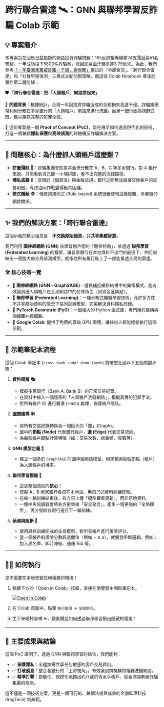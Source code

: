 # 跨行聯合雷達 🛰️：GNN 與聯邦學習反詐騙 Colab 示範

## 💡 專案簡介

本專案旨在回應日益猖獗的網路投資詐騙問題：165反詐騙專線靠24支電話與51名警察，一年成功擋下5800件詐騙案，救回民眾血汗錢高達3.79億元。為此，我們參考[「一年臺灣民眾被詐騙一千億，得覺醒」](https://medium.com/@bohachu/%E4%B8%80%E5%B9%B4%E8%87%BA%E7%81%A3%E6%B0%91%E7%9C%BE%E8%A2%AB%E8%A9%90%E9%A8%99%E4%B8%80%E5%8D%83%E5%84%84-%E5%BE%97%E8%A6%BA%E9%86%92-11ba5b6ec18e)提出的「冷卻金流」、「跨行聯合雷達」和「社群早期偵測」三層式主動防禦策略，而這個 Colab Notebook 專注於實作第二層防線：

**🛡️ 「跨行聯合雷達：把「人頭帳戶」網路拼起來」**

🚨 **問題背景**：根據統計，台灣一年因投資詐騙造成的金額損失高達千億。詐騙集團常利用分散在多家銀行的「人頭帳戶」網路來進行洗錢，而單一銀行因為視野受限，難以窺見完整的犯罪全貌。

💸 這份專案是一個 **Proof of Concept (PoC)**，旨在展示如何透過現代化的技術，打造一個兼顧**隱私保護**與**高效偵測**的跨機構反詐騙解決方案。

---

## 🧐 問題核心：為什麼抓人頭帳戶這麼難？

*   **拼圖殘缺** 🧩：詐騙集團會刻意將金流分散在 A、B、C 等多家銀行。對 A 銀行來說，只能看到自己那一小塊拼圖，看不出完整的洗錢路徑。
*   **隱私高牆** 🔒：受限於《個資法》與金融法規，銀行之間無法直接交換客戶的交易明細，導致協同作戰變得極其困難。
*   **模式隱蔽** 🕵️：傳統的規則式 (Rule-based) 系統很難發現這種複雜、多層級的網路關係。

---

## ✨ 我們的解決方案：「跨行聯合雷達」

這個示範的核心理念是：**不交換原始個資，只共享集體智慧**。

我們利用 **圖神經網路 (GNN)** 來學習帳戶間的「關係特徵」，並透過 **聯邦學習 (Federated Learning)** 的框架，讓各家銀行在本地資料不出門的前提下，共同訓練出一個強大的全局偵測模型，就像為所有銀行裝上了一部能看透全局的雷達。

### 🛠️ 核心技術一覽

*   🧠 **圖神經網路 (GNN - GraphSAGE)**：擅長捕捉網路結構中的異常模式，能有效識別出人頭帳戶在金流網路中的特殊角色（如資金匯集點）。
*   🤝 **聯邦學習 (Federated Learning)**：一種分散式機器學習技術，允許多方在不共享原始資料的情況下協同訓練模型，完美解決資料隱私問題。
*   🤖 **PyTorch Geometric (PyG)**：一個強大的 Python 函式庫，專門用於建構與訓練圖神經網路。
*   📝 **Google Colab**: 提供了免費的雲端 GPU 環境，讓任何人都能輕鬆執行這個示範。

---

## 🚀 示範筆記本流程

這個 Colab 筆記本 (`cross_bank_radar_demo.ipynb`) 將帶您走過以下五個關鍵步驟：

1.  **資料模擬 🎭**
    *   模擬多家銀行（Bank A, Bank B）的正常交易紀錄。
    *   在資料中植入一個隱密的「人頭帳戶洗錢網路」，模擬真實的犯罪手法。
    *   對所有帳戶 ID 進行雜湊 (Hash) 處理，保護帳戶隱私。

2.  **圖譜建構 🕸️**
    *   將所有交易紀錄轉換為一個巨大的「圖」(Graph)。
    *   圖中的**節點 (Node)** 代表銀行帳戶，**邊 (Edge)** 代表交易流向。
    *   為每個帳戶節點計算特徵（如：交易次數、總金額、度數等）。

3.  **GNN 模型定義 🧠**
    *   建立一個基於 `GraphSAGE` 的圖神經網路模型，用來預測每個節點（帳戶）為人頭帳戶的機率。

4.  **聯邦學習模擬 🤝**
    *   這是整個流程的**核心**！
    *   模擬 A、B 兩家銀行各自在本地端，用自己的資料訓練模型。
    *   在每一輪訓練結束後，各方只上傳「模型權重更新」，而非原始資料。
    *   一個中央協調器會將各方更新做「安全聚合」，產生一個更強的「全局模型」，再分發給各銀行進行下一輪訓練。

5.  **偵測與阻斷 🎯**
    *   使用最終訓練完成的全局模型，對所有帳戶進行風險評分。
    *   當一個帳戶的風險分數超過閾值（例如 `> 0.8`），就觸發阻斷邏輯，例如：加入黑名單、即時凍結、通報 165 等。

---

## 🏃‍♀️ 如何執行

您不需要在本地安裝任何複雜的環境！

1.  點擊下方的「Open in Colab」按鈕，直接在瀏覽器中開啟筆記本。
    
    [![Open In Colab](https://colab.research.google.com/assets/colab-badge.svg)](https://colab.research.google.com/github/vvchung/cross_bank_radar_demo/blob/main/cross_bank_radar_demo.ipynb) 

2.  在 Colab 頁面中，點擊 `執行階段` -> `全部執行`。
3.  坐下來喝杯咖啡 ☕，觀察模型如何透過聯邦學習揪出隱藏的壞蛋！

---

## 🌟 主要成果與結論

這個 PoC 證明了，透過 GNN 與聯邦學習的結合，我們能夠：

*   ✅ **保護隱私**：全程無需共享任何敏感的客戶交易資料。
*   ✅ **打破孤島**：整合各銀行的「上帝視角」，有效識別跨機構的複雜洗錢網路。
*   ✅ **精準打擊**：自動化、規模化地抓出約八成的收水手帳戶，從金流端斬斷詐騙集團的命脈。

這不僅是一個技術方案，更是一個可行的、兼顧法規與成效的金融監理科技 (RegTech) 新典範。

